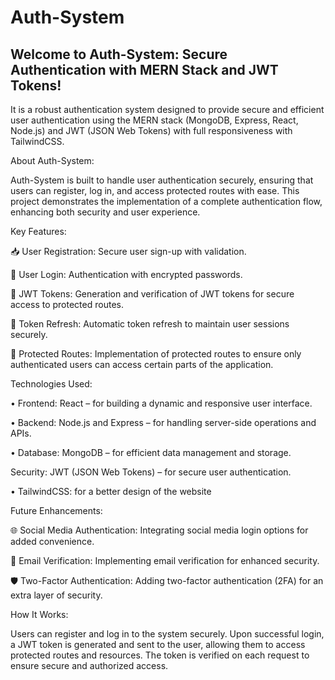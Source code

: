 # Auth-System

## Welcome to Auth-System: Secure Authentication with MERN Stack and JWT Tokens!

It is a robust authentication system designed to provide secure and efficient user authentication using the MERN stack 
(MongoDB, Express, React, Node.js) and JWT (JSON Web Tokens) with full responsiveness with TailwindCSS.


About Auth-System:

Auth-System is built to handle user authentication securely, ensuring that users can register, log in, and access protected routes with ease. This project demonstrates the implementation of a complete authentication flow, enhancing both security and user experience.



Key Features:

📥 User Registration: Secure user sign-up with validation.

🔐 User Login: Authentication with encrypted passwords.

🔏 JWT Tokens: Generation and verification of JWT tokens for secure access to protected routes.

🔄 Token Refresh: Automatic token refresh to maintain user sessions securely.

📁 Protected Routes: Implementation of protected routes to ensure only authenticated users can access certain parts of the application.



Technologies Used:

• Frontend: React – for building a dynamic and responsive user interface.

• Backend: Node.js and Express – for handling server-side operations and APIs.

• Database: MongoDB – for efficient data management and storage.

Security: JWT (JSON Web Tokens) – for secure user authentication.

• TailwindCSS: for a better design of the website



Future Enhancements:

🌐 Social Media Authentication: Integrating social media login options for added convenience.

📧 Email Verification: Implementing email verification for enhanced security.

🛡️ Two-Factor Authentication: Adding two-factor authentication (2FA) for an extra layer of security.



How It Works:

Users can register and log in to the system securely. Upon successful login, a JWT token is generated and sent to the user, allowing them to access protected routes and resources. The token is verified on each request to ensure secure and authorized access. 
